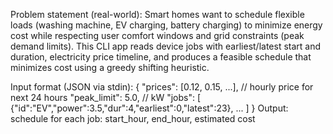 Problem statement (real-world):
Smart homes want to schedule flexible loads (washing machine, EV charging, battery charging) to minimize
energy cost while respecting user comfort windows and grid constraints (peak demand limits). This CLI app
reads device jobs with earliest/latest start and duration, electricity price timeline, and produces a feasible schedule that minimizes cost using a greedy shifting heuristic.

Input format (JSON via stdin): {
  "prices": [0.12, 0.15, ...], // hourly price for next 24 hours
  "peak_limit": 5.0, // kW
  "jobs": [ {"id":"EV","power":3.5,"dur":4,"earliest":0,"latest":23}, ... ]
}
Output: schedule for each job: start_hour, end_hour, estimated cost


